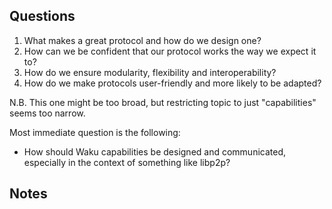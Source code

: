 ## Questions

1. What makes a great protocol and how do we design one?
2. How can we be confident that our protocol works the way we expect it to?
3. How do we ensure modularity, flexibility and interoperability?
4. How do we make protocols user-friendly and more likely to be adapted?

N.B. This one might be too broad, but restricting topic to just "capabilities" seems too narrow.

Most immediate question is the following:

- How should Waku capabilities be designed and communicated, especially in the context of something like libp2p?

## Notes

